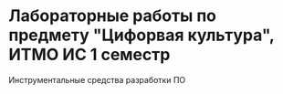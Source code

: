 # Лабораторные работы по предмету "Цифорвая культура", ИТМО ИС 1 семестр

Инструментальные средства разработки ПО
